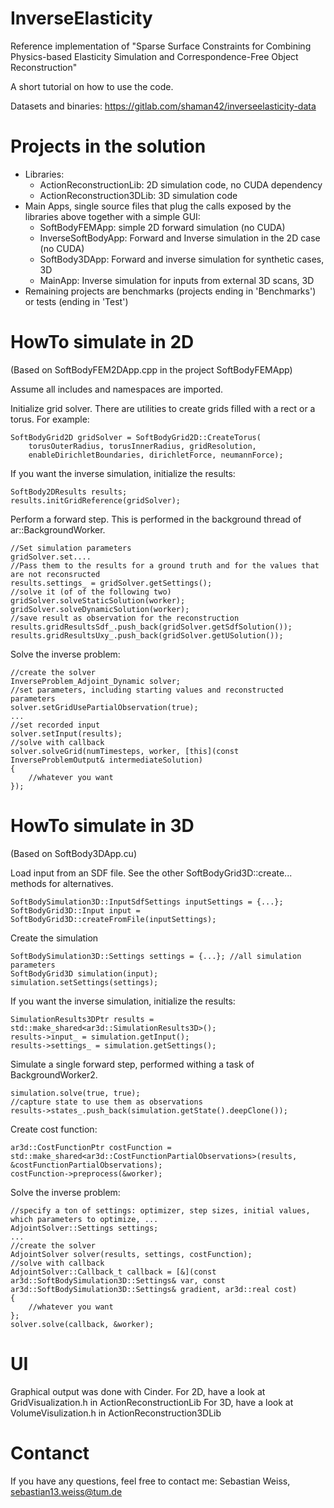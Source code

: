 # InverseElasticity

Reference implementation of "Sparse Surface Constraints for Combining Physics-based Elasticity Simulation and Correspondence-Free Object Reconstruction"

A short tutorial on how to use the code.

Datasets and binaries: https://gitlab.com/shaman42/inverseelasticity-data

# Projects in the solution
 - Libraries:
   - ActionReconstructionLib: 2D simulation code, no CUDA dependency
   - ActionReconstruction3DLib: 3D simulation code
 - Main Apps, single source files that plug the calls exposed by the libraries above together with a simple GUI:
   - SoftBodyFEMApp: simple 2D forward simulation (no CUDA)
   - InverseSoftBodyApp: Forward and Inverse simulation in the 2D case (no CUDA)
   - SoftBody3DApp: Forward and inverse simulation for synthetic cases, 3D
   - MainApp: Inverse simulation for inputs from external 3D scans, 3D
 - Remaining projects are benchmarks (projects ending in 'Benchmarks') or tests (ending in 'Test')


# HowTo simulate in 2D
(Based on SoftBodyFEM2DApp.cpp in the project SoftBodyFEMApp)

Assume all includes and namespaces are imported.

Initialize grid solver. There are utilities to create grids filled with a rect or a torus. For example:
```
SoftBodyGrid2D gridSolver = SoftBodyGrid2D::CreateTorus(
    torusOuterRadius, torusInnerRadius, gridResolution,
    enableDirichletBoundaries, dirichletForce, neumannForce);
```

If you want the inverse simulation, initialize the results:
```
SoftBody2DResults results;
results.initGridReference(gridSolver);
```

Perform a forward step. This is performed in the background thread of ar::BackgroundWorker.
```
//Set simulation parameters
gridSolver.set....
//Pass them to the results for a ground truth and for the values that are not reconsructed
results.settings_ = gridSolver.getSettings();
//solve it (of of the following two)
gridSolver.solveStaticSolution(worker);
gridSolver.solveDynamicSolution(worker);
//save result as observation for the reconstruction
results.gridResultsSdf_.push_back(gridSolver.getSdfSolution());
results.gridResultsUxy_.push_back(gridSolver.getUSolution());
```

Solve the inverse problem:
```
//create the solver
InverseProblem_Adjoint_Dynamic solver;
//set parameters, including starting values and reconstructed parameters
solver.setGridUsePartialObservation(true);
...
//set recorded input
solver.setInput(results);
//solve with callback
solver.solveGrid(numTimesteps, worker, [this](const InverseProblemOutput& intermediateSolution)
{
	//whatever you want
});
```

# HowTo simulate in 3D
(Based on SoftBody3DApp.cu)

Load input from an SDF file. See the other SoftBodyGrid3D::create... methods for alternatives.
```
SoftBodySimulation3D::InputSdfSettings inputSettings = {...};
SoftBodyGrid3D::Input input = SoftBodyGrid3D::createFromFile(inputSettings);
```

Create the simulation
```
SoftBodySimulation3D::Settings settings = {...}; //all simulation parameters
SoftBodyGrid3D simulation(input);
simulation.setSettings(settings);
```

If you want the inverse simulation, initialize the results:
```
SimulationResults3DPtr results = std::make_shared<ar3d::SimulationResults3D>();
results->input_ = simulation.getInput();
results->settings_ = simulation.getSettings();
```

Simulate a single forward step, performed withing a task of BackgroundWorker2.
```
simulation.solve(true, true);
//capture state to use them as observations
results->states_.push_back(simulation.getState().deepClone());
```

Create cost function:
```
ar3d::CostFunctionPtr costFunction = std::make_shared<ar3d::CostFunctionPartialObservations>(results, &costFunctionPartialObservations);
costFunction->preprocess(&worker);
```

Solve the inverse problem:
```
//specify a ton of settings: optimizer, step sizes, initial values, which parameters to optimize, ...
AdjointSolver::Settings settings;
... 
//create the solver
AdjointSolver solver(results, settings, costFunction);
//solve with callback
AdjointSolver::Callback_t callback = [&](const ar3d::SoftBodySimulation3D::Settings& var, const ar3d::SoftBodySimulation3D::Settings& gradient, ar3d::real cost)
{
	//whatever you want
};
solver.solve(callback, &worker);
```

# UI

Graphical output was done with Cinder.
For 2D, have a look at GridVisualization.h in ActionReconstructionLib
For 3D, have a look at VolumeVisulization.h in ActionReconstruction3DLib

# Contanct

If you have any questions, feel free to contact me: Sebastian Weiss, sebastian13.weiss@tum.de
